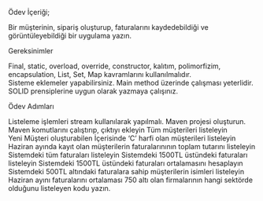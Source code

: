 Ödev İçeriği;

Bir müşterinin, sipariş oluşturup, faturalarını kaydedebildiği ve görüntüleyebildiği bir uygulama yazın. 

Gereksinimler

 Final, static, overload, override, constructor, kalıtım, polimorfizim, encapsulation, List, Set, Map kavramlarını kullanılmalıdır.  
 Sisteme eklemeler yapabilirsiniz. 
 Main method üzerinde çalışması yeterlidir.  
 SOLID prensiplerine uygun olarak yazmaya çalışınız.  

Ödev Adımları

 Listeleme işlemleri stream kullanılarak yapılmalı. 
  Maven projesi oluşturun. 
 Maven komutlarını çalıştırıp, çıktıyı ekleyin 
 Tüm müşterileri listeleyin  
 Yeni Müşteri oluşturabilen 
 İçerisinde ‘C’ harfi olan müşterileri listeleyin 
 Haziran ayında kayıt olan müşterilerin faturalarınının toplam tutarını listeleyin 
 Sistemdeki tüm faturaları listeleyin 
 Sistemdeki 1500TL üstündeki faturaları listeleyin 
 Sistemdeki 1500TL üstündeki faturaları ortalamasını hesaplayın 
 Sistemdeki 500TL altındaki faturalara sahip müşterilerin isimleri listeleyin 
 Haziran ayını faturalarını ortalaması 750 altı olan firmalarının hangi sektörde olduğunu listeleyen kodu yazın. 

